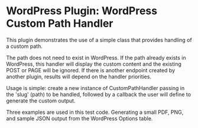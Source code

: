 # WordPress Plugin: WordPress Custom Path Handler

This plugin demonstrates the use of a simple class that provides handling of a custom path.

The path does not need to exist in WordPress.  If the path already exists in WordPress, this handler will display the custom content and the existing POST or PAGE will be ignored.
If there is another endpoint created by another plugin, results will depend on the handler priorities.

Usage is simple: create a new instance of CustomPathHandler passing in the 'slug' (path) to be handled, followed by a callback the user will define to generate the custom output.

Three examples are used in this test code.  Generating a small PDF, PNG, and sample JSON output from the WordPress Options table.

